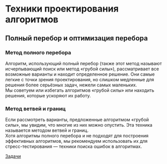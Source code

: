 # Техники проектирования алгоритмов

## Полный перебор и оптимизация перебора

### Метод полного перебора
Алгоритм, использующий полный перебор (также этот метод называют исчерпывающий поиск или метод «грубой силы»), рассматривает все возможные варианты и находит определенное решение. Они самые легкие с точки зрения проектирования, но слишком медленные для решения более серьёзных задач, нежели самых маленьких.\
Мы советуем или избегать алгоритмов «грубой силы» или находить решения, которые ускоряют их работу.

### Метод ветвей и границ
Если рассмотреть варианты, предложенные алгоритмом «грубой силы», мы увидим, что многие из них можно опустить. Эта техника называется методом ветвей и границ.\
Хотя алгоритмы полного перебора и не подходят для построения эффективных алгоритмов, мы рекомендуем использовать их для стресс-тестирования — техники поиска ошибок в алгоритмах.

[Задачи](https://new.contest.yandex.ru/48556/statistics)

## 